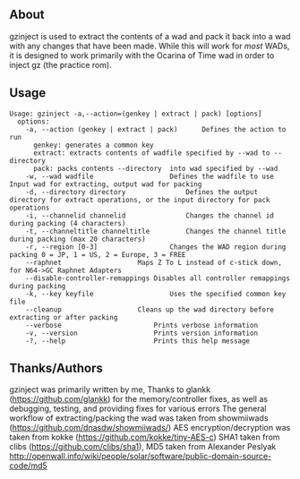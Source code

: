 ## About

gzinject is used to extract the contents of a wad and pack it back into a wad with any changes that have been made.
While this will work for *most* WADs, it is designed to work primarily with the Ocarina of Time wad in order to inject
gz (the practice rom). 

## Usage 

```
Usage: gzinject -a,--action=(genkey | extract | pack) [options]
  options:
    -a, --action (genkey | extract | pack)		Defines the action to run
      genkey: generates a common key
      extract: extracts contents of wadfile specified by --wad to --directory
      pack: packs contents --directory  into wad specified by --wad
    -w, --wad wadfile					Defines the wadfile to use Input wad for extracting, output wad for packing
    -d, --directory directory				Defines the output directory for extract operations, or the input directory for pack operations
    -i, --channelid channelid				Changes the channel id during packing (4 characters)
    -t, --channeltitle channeltitle			Changes the channel title during packing (max 20 characters)
    -r, --region [0-3]					Changes the WAD region during packing 0 = JP, 1 = US, 2 = Europe, 3 = FREE
	--raphnet					Maps Z To L instead of c-stick down, for N64->GC Raphnet Adapters
	--disable-controller-remappings	Disables all controller remappings during packing
    -k, --key keyfile					Uses the specified common key file
	--cleanup					Cleans up the wad directory before extracting or after packing
    --verbose						Prints verbose information
    -v, --version					Prints version information
    -?, --help						Prints this help message
```

## Thanks/Authors

gzinject was primarily written by me, Thanks to glankk (https://github.com/glankk) for the memory/controller fixes, 
as well as debugging, testing, and providing fixes for various errors
The general workflow of extracting/packing the wad was taken from showmiiwads (https://github.com/dnasdw/showmiiwads/)
AES encryption/decryption was taken from kokke (https://github.com/kokke/tiny-AES-c)
SHA1 taken from clibs (https://github.com/clibs/sha1), MD5 taken from Alexander Peslyak
http://openwall.info/wiki/people/solar/software/public-domain-source-code/md5
